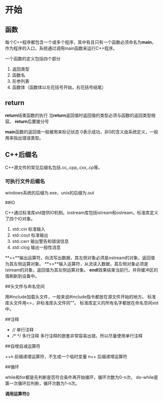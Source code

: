 # 开始

## 函数

每个C++程序都包含一个或多个程序，其中有且只有一个函数必须命名为**main**，作为程序的入口，系统通过调用main函数来运行C++程序。

一个函数的定义包括四个部分
1. 返回类型
2. 函数名
3. 形参列表
4. 函数体（函数体以左花括号开始，右花括号结尾）

## return

**return**结束函数的执行
当**return**返回值时返回值的类型必须与函数的返回类型相容。
**return**后要接分号

**main**函数的返回值一般被用来标记状态
0表示成功，非0的含义由系统定义，一般用来指出错误类型。

## C++后缀名

C++源文件的常见后缀名包括.cc,.cpp,.cxx,.cp等。

### 可执行文件后缀名

windows系统的后缀为.exe，unix的后缀为.out

##IO

C++通过标准库std提供IO机制。iostream库包括istream和ostream，标准库定义了四个IO对象。
1. std::cin 标准输入
2. std::cout 标准输出
3. std::cerr 输出警告和错误信息
4. std::clog 输出一般性消息 

**<<**输出运算符，向流写出数据，其左侧对象必须是ostream的对象，返回值为其左侧运算对象。
**>>**输入运算符，从流读入数据，其左侧对象必须是istream的对象，返回值为其左侧运算对象。
**endl**效果结束当前行。并将缓冲区的值刷新到设备中。

##头文件与命名空间

用#include加载头文件，一般来说#include指令都放在源文件开始的地方。
标准库头文件用<>，非标准库头文件同""。
标准库定义的所有名字都放在命名空间std中。

##注释

- // 单行注释
- /*  */   多行注释
多行注释的嵌套非常容易出错，所以尽量使用单行注释

##自增自减运算符

++n 前缀递增运算符，不生成一个临时变量
n++ 后缀递增运算符

##循环

while和for都是先判断是否符合条件再开始循环，循环次数为0-n次。
do-while是第一次循环后判断，循环次数为1-n次。

**调用运算符()**

